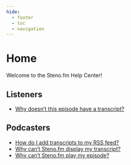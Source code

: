 ```yaml
---
hide:
  - footer
  - toc
  - navigation
---
```


# Home

Welcome to the Steno.fm Help Center!

## Listeners
* [Why doesn’t this episode have a transcript?](Listeners/missing-transcript.md)

## Podcasters
* [How do I add transcripts to my RSS feed?](Podcasters/adding-transcrips-to-rss.md)
* [Why can’t Steno.fm display my transcript?](Podcasters/display-error.md)
* [Why can’t Steno.fm play my episode?](Podcasters/play-error.md)
